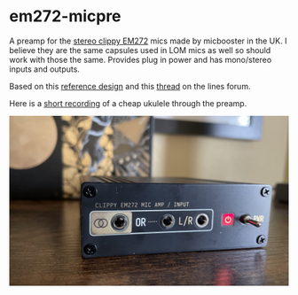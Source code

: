# em272-micpre

A preamp for the [stereo clippy EM272](https://micbooster.com/clippy-and-pluggy-microphones/98-clippy-stereo-em272-microphone.html) mics made by micbooster in the UK. I believe they are the same capsules used in LOM mics as well so should work with those the same. Provides plug in power and has mono/stereo inputs and outputs.

Based on this [reference design](https://www.ti.com/lit/ug/tidu765/tidu765.pdf?ts=1644907822477&ref_url=https%253A%252F%252Fwww.ti.com%252Ftool%252FTIPD181) and this [thread](https://llllllll.co/t/mic-pre-a-tiny-line-level-electret-microphone-preamp-for-norns-modular-field-recording-and-whatnot/53345) on the lines forum.

Here is a [short recording](/assets/clean_uke.wav) of a cheap ukulele through the preamp.

![clippy preamp](/assets/clippy_preamp.jpg)
